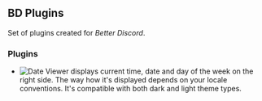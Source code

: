 ## BD Plugins
Set of plugins created for *Better Discord*.
### Plugins
* ![Date Viewer](https://github.com/hammy13/BDPlugins/tree/master/plugins/dateViewer) displays current time, date and day of the week on the right side. The way how it's displayed depends on your locale conventions. It's compatible with both dark and light theme types.
